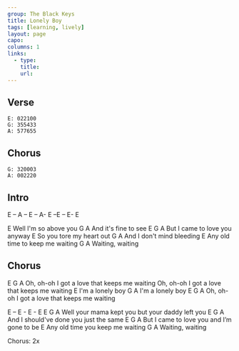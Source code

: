 ```yaml
---
group: The Black Keys
title: Lonely Boy
tags: [learning, lively]
layout: page
capo: 
columns: 1
links: 
  - type: 
    title: 
    url: 
---
```


## Verse
```chordpro
E: 022100
G: 355433
A: 577655
```

## Chorus
```chordpro
G: 320003
A: 002220
```

## Intro
E – A – E – A- E –E – E- E

E
Well I'm so above you
G                   A
And it's fine to see
E                  			 G		A
But I came to love you anyway
E
So you tore my heart out
G			A
And I don't mind bleeding
E
Any old time to keep me waiting
G	   A
Waiting, waiting

## Chorus
E		G		A
Oh, oh-oh I got a love that keeps me waiting
Oh, oh-oh I got a love that keeps me waiting
E
I'm a lonely boy
G		A
I'm a lonely boy
E 		G		A
Oh, oh-oh I got a love that keeps me waiting

E – E - E  - E
E				G		A
Well your mama kept you but your daddy left you
E					G		A
And I should've done you just the same
E					G		A
But I came to love you and I’m gone to be
E
Any old time you keep me waiting
G	  A
Waiting, waiting

Chorus: 2x

